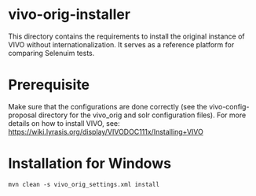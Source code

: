 # vivo-orig-installer
This directory contains the requirements to install the original instance of VIVO without internationalization. It serves as a reference platform for comparing Selenuim tests. 

# Prerequisite

Make sure that the configurations are done correctly (see the vivo-config-proposal directory for the vivo_orig and solr configuration files).
For more details on how to install VIVO, see: https://wiki.lyrasis.org/display/VIVODOC111x/Installing+VIVO

# Installation for Windows
```
mvn clean -s vivo_orig_settings.xml install
```


